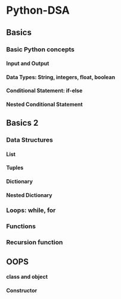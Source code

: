 # Python-DSA

## Basics
### Basic Python concepts
#### Input and Output
#### Data Types: String, integers, float, boolean
#### Conditional Statement: if-else
#### Nested Conditional Statement

## Basics 2
### Data Structures
#### List
#### Tuples
#### Dictionary
#### Nested Dictionary
### Loops: while, for
### Functions
### Recursion function

## OOPS
#### class and object
#### Constructor